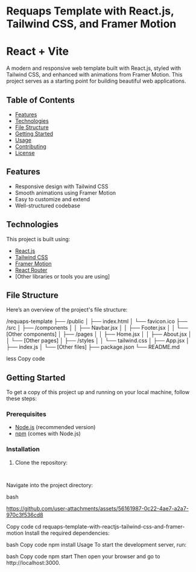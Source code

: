 # Requaps Template with React.js, Tailwind CSS, and Framer Motion
# React + Vite

A modern and responsive web template built with React.js, styled with Tailwind CSS, and enhanced with animations from Framer Motion. This project serves as a starting point for building beautiful web applications.

## Table of Contents

- [Features](#features)
- [Technologies](#technologies)
- [File Structure](#file-structure)
- [Getting Started](#getting-started)
- [Usage](#usage)
- [Contributing](#contributing)
- [License](#license)

## Features

- Responsive design with Tailwind CSS
- Smooth animations using Framer Motion
- Easy to customize and extend
- Well-structured codebase

## Technologies

This project is built using:

- [React.js](https://reactjs.org/)
- [Tailwind CSS](https://tailwindcss.com/)
- [Framer Motion](https://www.framer.com/motion/)
- [React Router](https://reactrouter.com/)
- [Other libraries or tools you are using]

## File Structure

Here’s an overview of the project's file structure:

/requaps-template ├── /public │ ├── index.html │ └── favicon.ico ├── /src │ ├── /components │ │ ├── Navbar.jsx │ │ ├── Footer.jsx │ │ └── [Other components] │ ├── /pages │ │ ├── Home.jsx │ │ ├── About.jsx │ │ └── [Other pages] │ ├── /styles │ │ └── tailwind.css │ ├── App.jsx │ ├── index.js │ └── [Other files] ├── package.json └── README.md

less
Copy code

## Getting Started

To get a copy of this project up and running on your local machine, follow these steps:

### Prerequisites

- [Node.js](https://nodejs.org/) (recommended version)
- [npm](https://www.npmjs.com/) (comes with Node.js)

### Installation

1. Clone the repository:
   ```bash
  
Navigate into the project directory:

bash

https://github.com/user-attachments/assets/56161987-0c22-4ae7-a2a7-970c3f536cd8


Copy code
cd requaps-template-with-reactjs-tailwind-css-and-framer-motion
Install the required dependencies:

bash
Copy code
npm install
Usage
To start the development server, run:

bash
Copy code
npm start
Then open your browser and go to http://localhost:3000.
